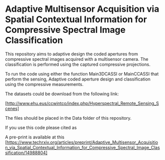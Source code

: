 # Adaptive Multisensor Acquisition via Spatial Contextual Information for Compressive Spectral Image Classification

This repository aims to adaptive design the coded apertures from compressive spectral images acquired with a multisensor camera. The classification is performed using the captured compressive projections.

To run the code using either the function Main3DCASSI or MainCCASSI that perform the sensing, Adaptive coded aperture design and classification using the compressive measurements.

The datasets could be download from the following link:

[http://www.ehu.eus/ccwintco/index.php/Hyperspectral_Remote_Sensing_Scenes]

The files should be placed in the Data folder of this repository.

If you use this code please cited as 

A pre-print is available at this [https://www.techrxiv.org/articles/preprint/Adaptive_Multisensor_Acquisition_via_Spatial_Contextual_Information_for_Compressive_Spectral_Image_Classification/14988804]
